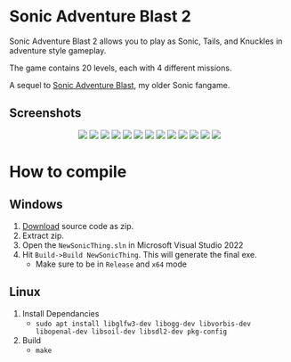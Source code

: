 # Sonic Adventure Blast 2

Sonic Adventure Blast 2 allows you to play as Sonic, Tails, and Knuckles in adventure style gameplay.

The game contains 20 levels, each with 4 different missions.

A sequel to [Sonic Adventure Blast](https://github.com/TurtleMan64/Sonic3DGamev3), my older Sonic fangame.

## Screenshots

<p align="center">
  <img src="Preview/Title.jpg">
  <img src="Preview/SacredSky.jpg">
  <img src="Preview/CastleTown.jpg">
  <img src="Preview/SeasideHill.jpg">
  <img src="Preview/SweetMountain.jpg">
  <img src="Preview/TwinkleCircuit.jpg">
  <img src="Preview/SkyRail.jpg">
  <img src="Preview/DragonRoad.jpg">
  <img src="Preview/NokiBay.jpg">
  <img src="Preview/DryLagoon.jpg">
  <img src="Preview/FrogForest.jpg">
  <img src="Preview/GreenHill.jpg">
  <img src="Preview/CloudTemple.jpg">
</p>

# How to compile

## Windows

1. [Download](https://github.com/TurtleMan64/SAB2/archive/refs/heads/master.zip) source code as zip.
2. Extract zip.
3. Open the `NewSonicThing.sln` in Microsoft Visual Studio 2022
4. Hit `Build->Build NewSonicThing`. This will generate the final exe.
   * Make sure to be in `Release` and `x64` mode

## Linux

1. Install Dependancies
   * `sudo apt install libglfw3-dev libogg-dev libvorbis-dev libopenal-dev libsoil-dev libsdl2-dev pkg-config`
2. Build
   * `make`
